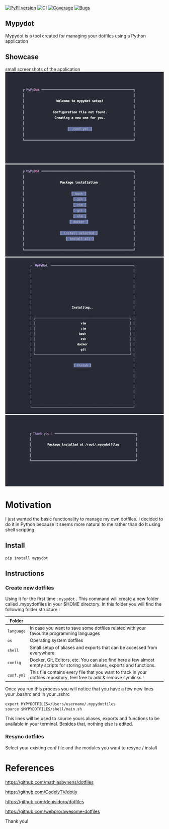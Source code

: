 [![PyPI version](https://badge.fury.io/py/mypydot.svg)](https://badge.fury.io/py/mypydot)
![CI](https://github.com/andres-ortizl/mypydot/actions/workflows/main.yml/badge.svg)
[![Coverage](https://sonarcloud.io/api/project_badges/measure?project=mypydot&metric=coverage)](https://sonarcloud.io/summary/new_code?id=mypydot)
[![Bugs](https://sonarcloud.io/api/project_badges/measure?project=mypydot&metric=bugs)](https://sonarcloud.io/summary/new_code?id=mypydot)

## Mypydot

Mypydot is a tool created for managing your dotfiles using a Python application

## Showcase

small screenshots of the application
![home](screenshots/home.png)
![selection](screenshots/selection.png)
![installing](screenshots/installing.png)
![bye](screenshots/bye.png)

# Motivation

I just wanted the basic functionality to manage my own dotfiles. I decided to do it in Python because It seems more
natural
to me rather than do It using shell scripting.

## Install

```pip install mypydot```

## Instructions

### Create new dotfiles

Using it for the first time : ```mypydot``` . This command will create a new folder called .mypydotfiles
in your $HOME directory. In this folder you will find the following folder structure :

| Folder     |                                                                                                                               |
|------------|-------------------------------------------------------------------------------------------------------------------------------|
| `language` | In case you want to save some dotfiles related with your favourite programming languages                                      |
| `os`       | Operating system dotfiles                                                                                                     |
| `shell`    | Small setup of aliases and exports that can be accessed from everywhere                                                       |
| `config`   | Docker, Git, Editors, etc. You can also find here a few almost empty scripts for storing your aliases, exports and functions. |
| `conf.yml` | This file contains every file that you want to track in your dotfiles repository, feel free to add & remove symlinks !        |

Once you run this process you will notice that you have a few new lines your .bashrc and in your .zshrc

```
export MYPYDOTFILES=/Users/username/.mypydotfiles
source $MYPYDOTFILES/shell/main.sh
```

This lines will be used to source yours aliases, exports and functions to be available in your terminal.
Besides that, nothing else is edited.

### Resync dotfiles

Select your existing conf file and the modules you want to resync / install

# References

https://github.com/mathiasbynens/dotfiles

https://github.com/CodelyTV/dotly

https://github.com/denisidoro/dotfiles

https://github.com/webpro/awesome-dotfiles

Thank you!
